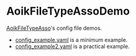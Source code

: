 # AoikFileTypeAssoDemo
[AoikFileTypeAsso](https://github.com/AoiKuiyuyou/AoikFileTypeAsso)'s config
 file demos.

- [config_example.yaml](/src/config_example.yaml) is a minimum example.  
- [config_example2.yaml](/src/config_example2.yaml) is a practical example.
